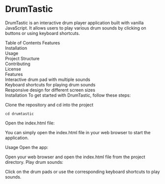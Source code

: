 # DrumTastic
DrumTastic is an interactive drum player application built with vanilla JavaScript. It allows users to play various drum sounds by clicking on buttons or using keyboard shortcuts.

Table of Contents
Features\
Installation\
Usage\
Project Structure\
Contributing\
License\
Features\
Interactive drum pad with multiple sounds\
Keyboard shortcuts for playing drum sounds\
Responsive design for different screen sizes\
Installation
To get started with DrumTastic, follow these steps:

Clone the repository and cd into the project
```
cd drumtastic
```
Open the index.html file:

You can simply open the index.html file in your web browser to start the application.

Usage
Open the app:

Open your web browser and open the index.html file from the project directory.
Play drum sounds:

Click on the drum pads or use the corresponding keyboard shortcuts to play sounds.
